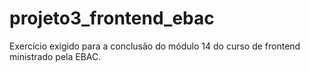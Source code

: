# projeto3_frontend_ebac
Exercício exigido para a conclusão do módulo 14 do curso de frontend ministrado pela EBAC.
